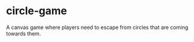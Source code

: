 # circle-game
A canvas game where players need to escape from circles that are coming towards them. 

